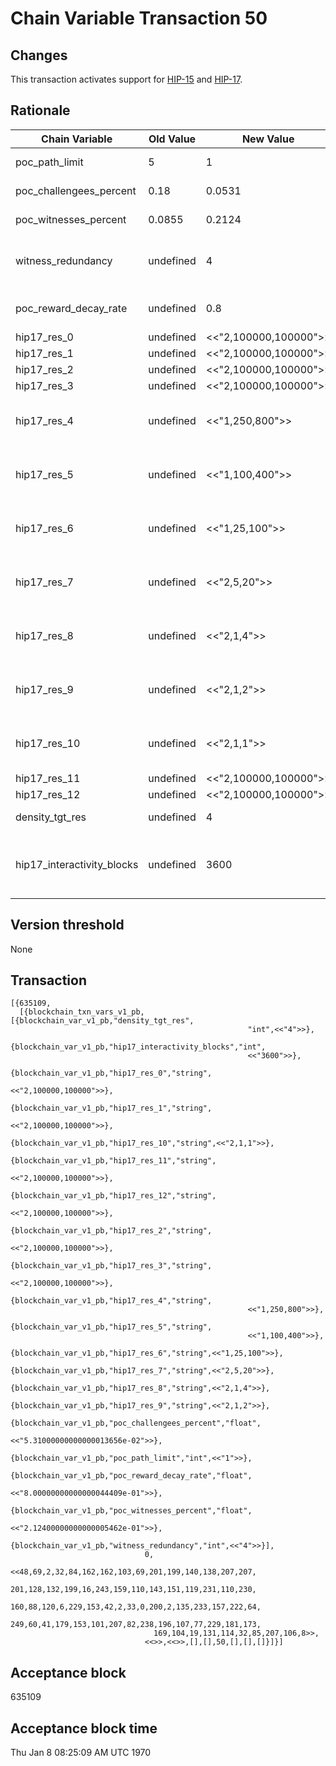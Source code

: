 # Chain Variable Transaction 50

## Changes

This transaction activates support for [HIP-15](https://github.com/helium/HIP/blob/master/0015-beaconing-rewards.md) and [HIP-17](https://github.com/helium/HIP/blob/master/0017-hex-density-based-transmit-reward-scaling.md).

## Rationale


| Chain Variable             |      Old Value        |      New Value        | Reason                                                                  |
|----------------------------|-----------------------|-----------------------|-------------------------------------------------------------------------|
| poc_path_limit             | 5                     | 1                     | Enabling Beacon PoC                                                     |
| poc_challengees_percent    | 0.18                  | 0.0531                | PoC Challengee Rewards                                                  |
| poc_witnesses_percent      | 0.0855                | 0.2124                | PoC Witnesses Rewards                                                   |
| witness_redundancy         | undefined             | 4                     | Optimum desired redundant witnesses for a PoC transmission              |
| poc_reward_decay_rate      | undefined             | 0.8                   | Decay rate for additional PoC transmission                              |
| hip17_res_0                | undefined             | <<"2,100000,100000">> | Default (unused)                                                        |
| hip17_res_1                | undefined             | <<"2,100000,100000">> | Default (unused)                                                        |
| hip17_res_2                | undefined             | <<"2,100000,100000">> | Default (unused)                                                        |
| hip17_res_3                | undefined             | <<"2,100000,100000">> | Default (unused)                                                        |
| hip17_res_4                | undefined             | <<"1,250,800">>       | Number of siblings: 1, density_tgt: 250, density_max: 800               |
| hip17_res_5                | undefined             | <<"1,100,400">>       | Number of siblings: 1, density_tgt: 100, density_max: 400               |
| hip17_res_6                | undefined             | <<"1,25,100">>        | Number of siblings: 1, density_tgt: 25, density_max: 100                |
| hip17_res_7                | undefined             | <<"2,5,20">>          | Number of siblings: 2, density_tgt: 5, density_max: 20                  |
| hip17_res_8                | undefined             | <<"2,1,4">>           | Number of siblings: 2, density_tgt: 1, density_max: 4                   |
| hip17_res_9                | undefined             | <<"2,1,2">>           | Number of siblings: 2, density_tgt: 1, density_max: 2                   |
| hip17_res_10               | undefined             | <<"2,1,1">>           | Number of siblings: 2, density_tgt: 1, density_max: 1                   |
| hip17_res_11               | undefined             | <<"2,100000,100000">> | Default (unused)                                                        |
| hip17_res_12               | undefined             | <<"2,100000,100000">> | Default (unused)                                                        |
| density_tgt_res            | undefined             | 4                     | Resolution to calculate density                                         |
| hip17_interactivity_blocks | undefined             | 3600                  | Number of blocks since last_poc_challenge a Hotspot is considered active|


## Version threshold

None

## Transaction

```
[{635109,
  [{blockchain_txn_vars_v1_pb,[{blockchain_var_v1_pb,"density_tgt_res",
                                                     "int",<<"4">>},
                               {blockchain_var_v1_pb,"hip17_interactivity_blocks","int",
                                                     <<"3600">>},
                               {blockchain_var_v1_pb,"hip17_res_0","string",
                                                     <<"2,100000,100000">>},
                               {blockchain_var_v1_pb,"hip17_res_1","string",
                                                     <<"2,100000,100000">>},
                               {blockchain_var_v1_pb,"hip17_res_10","string",<<"2,1,1">>},
                               {blockchain_var_v1_pb,"hip17_res_11","string",
                                                     <<"2,100000,100000">>},
                               {blockchain_var_v1_pb,"hip17_res_12","string",
                                                     <<"2,100000,100000">>},
                               {blockchain_var_v1_pb,"hip17_res_2","string",
                                                     <<"2,100000,100000">>},
                               {blockchain_var_v1_pb,"hip17_res_3","string",
                                                     <<"2,100000,100000">>},
                               {blockchain_var_v1_pb,"hip17_res_4","string",
                                                     <<"1,250,800">>},
                               {blockchain_var_v1_pb,"hip17_res_5","string",
                                                     <<"1,100,400">>},
                               {blockchain_var_v1_pb,"hip17_res_6","string",<<"1,25,100">>},
                               {blockchain_var_v1_pb,"hip17_res_7","string",<<"2,5,20">>},
                               {blockchain_var_v1_pb,"hip17_res_8","string",<<"2,1,4">>},
                               {blockchain_var_v1_pb,"hip17_res_9","string",<<"2,1,2">>},
                               {blockchain_var_v1_pb,"poc_challengees_percent","float",
                                                     <<"5.31000000000000013656e-02">>},
                               {blockchain_var_v1_pb,"poc_path_limit","int",<<"1">>},
                               {blockchain_var_v1_pb,"poc_reward_decay_rate","float",
                                                     <<"8.00000000000000044409e-01">>},
                               {blockchain_var_v1_pb,"poc_witnesses_percent","float",
                                                     <<"2.12400000000000005462e-01">>},
                               {blockchain_var_v1_pb,"witness_redundancy","int",<<"4">>}],
                              0,
                              <<48,69,2,32,84,162,162,103,69,201,199,140,138,207,207,
                                201,128,132,199,16,243,159,110,143,151,119,231,110,230,
                                160,88,120,6,229,153,42,2,33,0,200,2,135,233,157,222,64,
                                249,60,41,179,153,101,207,82,238,196,107,77,229,181,173,
                                169,104,19,131,114,32,85,207,106,8>>,
                              <<>>,<<>>,[],[],50,[],[],[]}]}]
```

## Acceptance block

635109

## Acceptance block time

Thu Jan  8 08:25:09 AM UTC 1970

